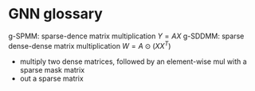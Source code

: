 # GNN glossary

g-SPMM: sparse-dence matrix multiplication $Y=AX$
g-SDDMM: sparse dense-dense matrix multiplication $W=A\odot(XX^T)$
* multiply two dense matrices, followed by an element-wise mul with a sparse mask matrix
* out a sparse matrix



